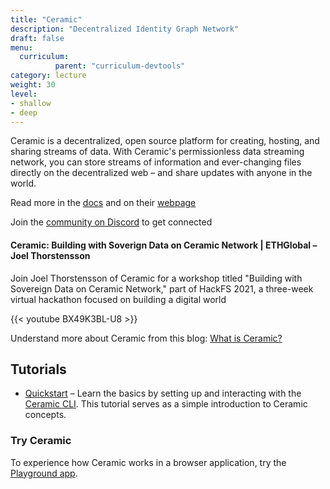 ```yaml
---
title: "Ceramic"
description: "Decentralized Identity Graph Network"
draft: false
menu:
  curriculum:
          parent: "curriculum-devtools"
category: lecture
weight: 30
level:
- shallow
- deep
---
```


Ceramic is a decentralized, open source platform for creating, hosting, and sharing streams of data. With Ceramic's permissionless data streaming network, you can store streams of information and ever-changing files directly on the decentralized web – and share updates with anyone in the world.

Read more in the [docs](https://developers.ceramic.network/learn/welcome/) and on their [webpage](https://ceramic.network/)

Join the [community on Discord](https://discord.com/invite/6VRZpGP) to get connected

#### Ceramic: Building with Soverign Data on Ceramic Network | ETHGlobal – Joel Thorstensson
Join Joel Thorstensson of Ceramic for a workshop titled "Building with Sovereign Data on Ceramic Network," part of HackFS 2021, a three-week virtual hackathon focused on building a digital world

{{< youtube BX49K3BL-U8 >}}

Understand more about Ceramic from this blog: [What is Ceramic?](https://blog.ceramic.network/what-is-ceramic/)

## Tutorials
* [Quickstart](https://developers.ceramic.network/build/cli/quick-start/) – Learn the basics by setting up and interacting with the [Ceramic CLI](https://developers.ceramic.network/build/cli/installation/). This tutorial serves as a simple introduction to Ceramic concepts.

### Try Ceramic
To experience how Ceramic works in a browser application, try the [Playground app](https://ceramicstudio.github.io/web-playground/).
